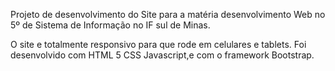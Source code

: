 Projeto de desenvolvimento do Site para a matéria desenvolvimento Web no 5º de Sistema de Informação no IF sul de Minas.

O site e totalmente responsivo para que rode em celulares e tablets. 
Foi desenvolvido com HTML 5 CSS Javascript,e com o framework Bootstrap.
